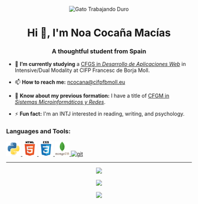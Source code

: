 <p align="center"><img src="https://user-images.githubusercontent.com/117761602/211220562-e477ce99-93b3-42b1-9f1d-9d4352151c6a.gif" alt="Gato Trabajando Duro"></p>

<h1 align="center">Hi 👋, I'm Noa Cocaña Macías</h1>
<h3 align="center">A thoughtful student from Spain</h3>

- 🌱 **I’m currently studying** a [CFGS in *Desarrollo de Aplicaciones Web*](https://www.todofp.es/que-estudiar/loe/informatica-comunicaciones/des-aplicaciones-web.html) in Intensive/Dual Modality at CIFP Francesc de Borja Moll.

- 📫 **How to reach me:** ncocana@cifpfbmoll.eu

- 📄 **Know about my previous formation:** I have a title of [CFGM in *Sistemas Microinformáticos y Redes*](https://www.todofp.es/que-estudiar/loe/informatica-comunicaciones/sistemas-microniformaticos-redes.html).

- ⚡ **Fun fact:** I'm an INTJ interested in reading, writing, and psychology.

<h3 align="left">Languages and Tools:</h3>
<p align="left">
<a href="https://www.python.org" target="_blank" rel="noreferrer"> <img src="https://raw.githubusercontent.com/devicons/devicon/master/icons/python/python-original.svg" alt="python" width="40" height="40"/> </a>
<a href="https://www.w3.org/html/" target="_blank" rel="noreferrer"> <img src="https://raw.githubusercontent.com/devicons/devicon/master/icons/html5/html5-original-wordmark.svg" alt="html5" width="40" height="40"/> </a>
<a href="https://www.w3schools.com/css/" target="_blank" rel="noreferrer"> <img src="https://raw.githubusercontent.com/devicons/devicon/master/icons/css3/css3-original-wordmark.svg" alt="css3" width="40" height="40"/> </a>
<a href="https://www.mongodb.com/" target="_blank" rel="noreferrer"> <img src="https://raw.githubusercontent.com/devicons/devicon/master/icons/mongodb/mongodb-original-wordmark.svg" alt="mongodb" width="40" height="40"/> </a>
<a href="https://git-scm.com/" target="_blank" rel="noreferrer"> <img src="https://www.vectorlogo.zone/logos/git-scm/git-scm-icon.svg" alt="git" width="40" height="40"/> </a> </p>

---

<p align="center"><a href="https://git.io/streak-stats">
  <img src="http://github-readme-streak-stats.herokuapp.com?user=ncocana&theme=github-dark-blue&hide_border=false&mode=weekly" />
</a></p>
<p align="center"><a href="https://github.com/anuraghazra/github-readme-stats">
  <img src="https://github-readme-stats.vercel.app/api?username=ncocana&theme=github_dark&show_icons=true" />
</a></p>
<p align="center"><a href="https://github.com/anuraghazra/github-readme-stats">
  <img src="https://github-readme-stats.vercel.app/api/top-langs/?username=ncocana&theme=github_dark&layout=compact" />
</a></p>

<!--
**ncocana/ncocana** is a ✨ _special_ ✨ repository because its `README.md` (this file) appears on your GitHub profile.

Here are some ideas to get you started:

- 🔭 I’m currently working on ...
- 🌱 I’m currently learning ...
- 👯 I’m looking to collaborate on ...
- 🤔 I’m looking for help with ...
- 💬 Ask me about ...
- 📫 How to reach me: ...
- 😄 Pronouns: ...
- ⚡ Fun fact: ...
-->
